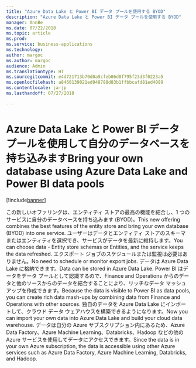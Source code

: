 ```yaml
---
title: "Azure Data Lake と Power BI データ プールを使用する BYOD"
description: "Azure Data Lake と Power BI データ プールを使用する BYOD"
manager: AnnBe
ms.date: 07/22/2018
ms.topic: article
ms.prod: 
ms.service: business-applications
ms.technology: 
author: margoc
ms.author: margoc
audience: Admin
ms.translationtype: HT
ms.sourcegitcommit: e4d721713b70d0a9cfeb06d0f795f23d3f0223a5
ms.openlocfilehash: a8460139021ed948788d83b1ffbbcafd81ed4089
ms.contentlocale: ja-jp
ms.lasthandoff: 07/27/2018

---
```

#  <a name="bring-your-own-database-using-azure-data-lake-and-power-bi-data-pools"></a><span data-ttu-id="cccb3-103">Azure Data Lake と Power BI データ プールを使用して自分のデータベースを持ち込みます</span><span class="sxs-lookup"><span data-stu-id="cccb3-103">Bring your own database using Azure Data Lake and Power BI data pools</span></span>

[!include[banner](../../includes/banner.md)]

<span data-ttu-id="cccb3-104">この新しいオファリングは、エンティティ ストアの最高の機能を結合し、1 つのサービスに自分のデータベースを持ち込みます (BYOD)。</span><span class="sxs-lookup"><span data-stu-id="cccb3-104">This new offering combines the best features of the entity store and bring your own database (BYOD) into one service.</span></span> <span data-ttu-id="cccb3-105">ユーザーはデータとエンティティ ストアのスキーマまたはエンティティを選択でき、サービスがデータを最新に維持します。</span><span class="sxs-lookup"><span data-stu-id="cccb3-105">You can choose data - Entity store schemas or Entities, and the service keeps the data refreshed.</span></span> <span data-ttu-id="cccb3-106">エクスポート ジョブのスケジュールまたは監視は必要はありません。</span><span class="sxs-lookup"><span data-stu-id="cccb3-106">No need to schedule or monitor export jobs.</span></span> <span data-ttu-id="cccb3-107">データは Azure Data Lake に格納できます。</span><span class="sxs-lookup"><span data-stu-id="cccb3-107">Data can be stored in Azure Data Lake.</span></span> <span data-ttu-id="cccb3-108">Power BI はデータをデータ プールとして認識するので、Finance and Operations からのデータと他のソースからのデータを結合することにより、リッチなデータ マッシュアップを作成できます。</span><span class="sxs-lookup"><span data-stu-id="cccb3-108">Because the data is visible to Power BI as data pools, you can create rich data mash-ups by combining data from Finance and Operations with other sources.</span></span> <span data-ttu-id="cccb3-109">独自のデータを Azure Data Lake にインポートして、クラウド データ ウェアハウスを構築できるようになります。</span><span class="sxs-lookup"><span data-stu-id="cccb3-109">Now you can import your own data into Azure Data Lake and build your cloud data warehouse.</span></span> <span data-ttu-id="cccb3-110">データは自分の Azure サブスクリプション内にあるため、Azure Data Factory、Azure Machine Learning、Databricks、Hadoop などの他の Azure サービスを使用してデータにアクセスできます。</span><span class="sxs-lookup"><span data-stu-id="cccb3-110">Since the data is in your own Azure subscription, the data is accessible using other Azure services such as Azure Data Factory, Azure Machine Learning, Databricks, and Hadoop.</span></span>


